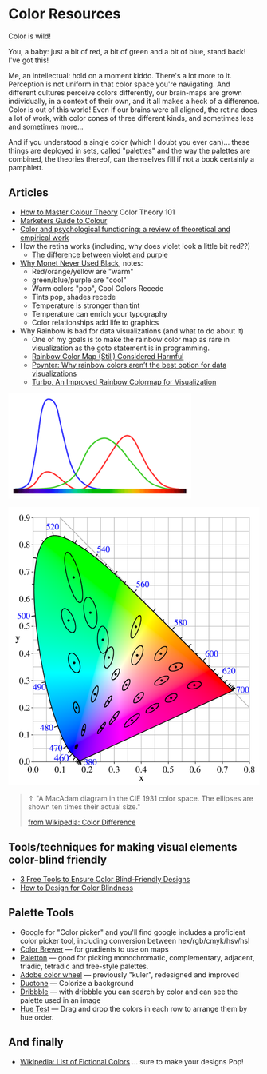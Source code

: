 # Color Resources

Color is wild! 

You, a baby: just a bit of red, a bit of green and a bit of blue, stand back! I've got this!

Me, an intellectual: hold on a moment kiddo. There's a lot more to it. Perception is not uniform in that color space you're navigating. And different cultures perceive colors differently, our brain-maps are grown individually, in a context of their own, and it all makes a heck of a difference. Color is out of this world! Even if our brains were all aligned, the retina does a lot of work, with color cones of three different kinds, and sometimes less and sometimes more... 

And if you understood a single color (which I doubt you ever can)... these things are deployed in sets, called "palettes" and the way the palettes are combined, the theories thereof, can themselves fill if not a book certainly a pamphlett.


## Articles

* [How to Master Colour Theory](https://www.creativebloq.com/colour/colour-theory-11121290) Color Theory 101
* [Marketers Guide to Colour](https://themarketingindex.com/the-marketers-guide-to-psychology-of-colour/)
* [Color and psychological functioning: a review of theoretical and empirical work](https://www.ncbi.nlm.nih.gov/pmc/articles/PMC4383146/)
* How the retina works (including, why does violet look a little bit red??)
	* [The difference between violet and purple](https://jakubmarian.com/difference-between-violet-and-purple/)
* [Why Monet Never Used Black](https://designforhackers.com/blog/impressionist-color-theory/), notes:
	* Red/orange/yellow are "warm"
	* green/blue/purple are "cool"
	* Warm colors "pop", Cool Colors Recede
	* Tints pop, shades recede
	* Temperature is stronger than tint
	* Temperature can enrich your typography
	* Color relationships add life to graphics
* Why Rainbow is bad for data visualizations (and what to do about it)
	* One of my goals is to make the rainbow color map as rare in visualization as the goto statement is in programming.
	* [Rainbow Color Map (Still) Considered Harmful](https://ieeexplore.ieee.org/document/4118486)
	* [Poynter: Why rainbow colors aren’t the best option for data visualizations](https://www.poynter.org/archive/2013/why-rainbow-colors-arent-always-the-best-options-for-data-visualizations/)
	* [Turbo, An Improved Rainbow Colormap for Visualization](https://ai.googleblog.com/2019/08/turbo-improved-rainbow-colormap-for.html)

![color cones](color-cones.png)


![MacAdam diagram](CIExy1931_MacAdam.png)

> &uarr; "A MacAdam diagram in the CIE 1931 color space. The ellipses are shown ten times their actual size."
>
> [from Wikipedia: Color Difference](https://en.wikipedia.org/wiki/Color_difference#Tolerance)

## Tools/techniques for making visual elements color-blind friendly

 * [3 Free Tools to Ensure Color Blind-Friendly Designs](https://medium.com/everyone-is-a-product-expert/3-free-tool-to-ensure-color-blind-friendly-designs-28d93cf238d)
 * [How to Design for Color Blindness](https://usabilla.com/blog/how-to-design-for-color-blindness/)

## Palette Tools

* Google for "Color picker" and you'll find google includes a proficient color picker tool, including conversion between hex/rgb/cmyk/hsv/hsl
* [Color Brewer](http://colorbrewer2.org/#type=sequential&scheme=BuGn&n=3) &mdash; for gradients to use on maps
* [Paletton](https://paletton.com/) &mdash; good for picking monochromatic, complementary, adjacent, triadic, tetradic and free-style palettes.
* [Adobe color wheel](https://color.adobe.com/create/color-wheel/) &mdash; previously "kuler", redesigned and improved
* [Duotone](https://duotone.shapefactory.co/) &mdash; Colorize a background
* [Dribbble](https://dribbble.com) &mdash; with dribbble you can search by color and can see the palette used in an image
* [Hue Test](https://www.colormunki.com/game/huetest_kiosk) &mdash; Drag and drop the colors in each row to arrange them by hue order.

## And finally

* [Wikipedia: List of Fictional Colors](https://en.wikipedia.org/wiki/List_of_fictional_colors) ... sure to make your designs Pop!